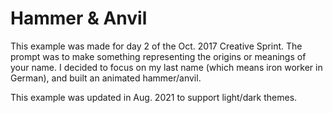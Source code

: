 # Hammer & Anvil

This example was made for day 2 of the Oct. 2017 Creative Sprint. The prompt was to make something representing the origins or meanings of your name. I decided to focus on my last name (which means iron worker in German), and built an animated hammer/anvil.

This example was updated in Aug. 2021 to support light/dark themes.